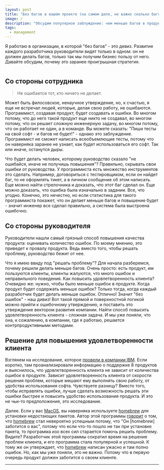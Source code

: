 ```yaml
---
layout: post
title: "Без багов в вашем проекте (на самом деле, не важно сколько багов)"
image: /
description: "Обсудим популярное заблуждение: чем меньше багов в продукте - тем он качественнее"
tags: 
  - management
---
```


Я работаю в организации, в которой "без багов" - это девиз. Развитие каждого
разработчика руководители видят только в одном: он не должен делать багов, 
только так мы получим бизнес пользу от него. Давайте обсудим, почему это заранее
проигрышная стратегия.

![]()

## Со стороны сотрудника

> Не ошибается тот, кто ничего не делает.

Может быть филосовское, ненаучное утверждение, но, к счастью, я еще не 
встречал людей, которые, делая свою работу, не ошибаются. Программист, создавая
продукт, будет создавать и ошибки. Во многом потому, что до него такой продукт 
еще никто не создавал, во многом потому, что он решает сложную инженерную 
задачу, во многом потому, что он работает не один, а в команде. Вы можете 
сказать: "Пиши тесты на свой софт - и багов не будет!" - однако это заблуждение.
Программист не сможет написать всеобъемлющие тесты, потому что он наверняка 
заранее не узнает, как будет использоваться его софт. Так или иначе, останутся 
дыры. 

Что будет делать человек, которому руководство сказало "не ошибайся, иначе не 
получишь повышения"? Правильно, скрывать свои ошибки от руководства. У 
программиста есть множество инструментов это сделать. Например, договориться
с тестировщиком, если он найдет баг, то не оформлять тикет, а в личном сообщение 
об этом написать. Еще можно найти стрелочника и доказать, что этот баг сделал 
он. Еще можно доказать, что ошибка была изначально в задании. Все, что угодно.
Конечно, это нечестно, но если статистика для такого программиста покажет, что 
он делает меньше багов и повышение будет - значит инженер все сделал 
правильно, а система была выстроена ошибочно.

## Со стороны руководителя

Руководители нашли самый грязный способ повышения качества продукта: оценивать 
количество ошибок. По моему мнению, это приведет к провалу продукта. Ведь вместо 
того, чтобы решать проблему, руководство бежит от нее. 

Что я имею ввиду под "решать проблему"? Для начала разберемся, почему решили
делать меньше багов. Очень просто: есть продукт, им пользуются клиенты, клиенты
жалуются, что много ошибок и неправильного поведения. Как повысить 
удовлетворенность клиента? Очевидно же: нужно, чтобы было меньше 
ошибок в продукте. Когда продукт будет содержать меньше ошибок? Только тогда,
когда каждый разработчик будет делать меньше ошибок. Отлично! Значит 
"без ошибок" - наш дивиз! Вот такой прямой и поверхностной логикой можно 
прийти к ошибочному утверждению, и поставить это утверждение вектором развития
компании. Найти способ повысить удовлетворенность клиента - сложная задача. И мы
уже поняли, что она, к сожалению, в компании, где я работаю, решается 
контрпродуктивными методами.

## Решение для повышения удовлетворенности клиента

Взглянем на исследование, которое [провели в компании IBM](https://pdfs.semanticscholar.org/6b02/77ddb6b766e93e7ea92eb48cb4b44fded1e1.pdf).
Если коротко, там проанализировали информацию о поддержке 8 продуктов и 
выяснилось, что удовлетворенность клиента не зависит от количества ошибок в 
продукте. Зависит удовлетворенность клиента от скорости решения проблем, которые
мешают ему выполнять свою работу, от удобства использования софта. Чувствуете
разницу? Вместо того, чтобы исправлять ошибки, лучше сделать возможность решать
эти ошибки быстрее и повысить удобство использования продукта. И это не чьи-то
предположения, это исследование.

Далее. Если у вас [MacOS](https://www.apple.com/ru/macos/what-is/), вы наверняка
используете [homebrew](https://brew.sh/) для установки недостающих пакетов. 
Автор этой программы [говорит](https://www.quora.com/Whats-the-logic-behind-Google-rejecting-Max-Howell-the-author-of-Homebrew-for-not-being-able-to-invert-a-binary-tree/answer/Max-Howell) 
о том, что [homebrew](https://brew.sh/) стал 
невероятно успешным потому, что "Он [homebrew] заботится о вас", потому что
если что-то пошло не так при установке пакета, то программа изо всех сил 
старается помочь решить проблему. Видите? Разработчик этой программы сократил
время на решение проблем клиента, и его программа стала популярной и успешной.
К тому же он утверждает, что [homebrew](https://brew.sh/) написан ужасно и там 
полно ошибок. Но, как мы уже поняли, это не важно. Потому что в первую очередь
продукт должен заботится о своем клиенте.

---

 